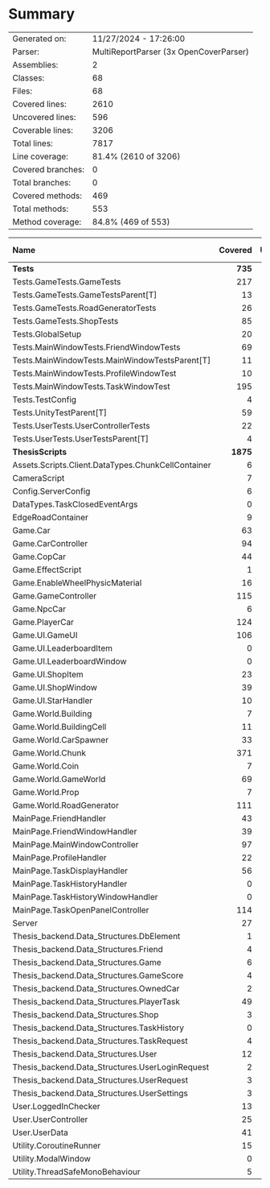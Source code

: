 ﻿# Summary
|||
|:---|:---|
| Generated on: | 11/27/2024 - 17:26:00 |
| Parser: | MultiReportParser (3x OpenCoverParser) |
| Assemblies: | 2 |
| Classes: | 68 |
| Files: | 68 |
| Covered lines: | 2610 |
| Uncovered lines: | 596 |
| Coverable lines: | 3206 |
| Total lines: | 7817 |
| Line coverage: | 81.4% (2610 of 3206) |
| Covered branches: | 0 |
| Total branches: | 0 |
| Covered methods: | 469 |
| Total methods: | 553 |
| Method coverage: | 84.8% (469 of 553) |

|**Name**|**Covered**|**Uncovered**|**Coverable**|**Total**|**Line coverage**|**Covered**|**Total**|**Branch coverage**|**Covered**|**Total**|**Method coverage**|
|:---|---:|---:|---:|---:|---:|---:|---:|---:|---:|---:|---:|
|**Tests**|**735**|**21**|**756**|**1392**|**97.2%**|**0**|**0**|****|**56**|**56**|**100%**|
|Tests.GameTests.GameTests|217|0|217|352|100%|0|0||16|16|100%|
|Tests.GameTests.GameTestsParent[T]|13|9|22|47|59%|0|0||1|1|100%|
|Tests.GameTests.RoadGeneratorTests|26|0|26|56|100%|0|0||3|3|100%|
|Tests.GameTests.ShopTests|85|3|88|157|96.5%|0|0||6|6|100%|
|Tests.GlobalSetup|20|0|20|56|100%|0|0||4|4|100%|
|Tests.MainWindowTests.FriendWindowTests|69|0|69|128|100%|0|0||4|4|100%|
|Tests.MainWindowTests.MainWindowTestsParent[T]|11|9|20|41|55%|0|0||1|1|100%|
|Tests.MainWindowTests.ProfileWindowTest|10|0|10|32|100%|0|0||1|1|100%|
|Tests.MainWindowTests.TaskWindowTest|195|0|195|296|100%|0|0||10|10|100%|
|Tests.TestConfig|4|0|4|48|100%|0|0||1|1|100%|
|Tests.UnityTestParent[T]|59|0|59|108|100%|0|0||5|5|100%|
|Tests.UserTests.UserControllerTests|22|0|22|47|100%|0|0||3|3|100%|
|Tests.UserTests.UserTestsParent[T]|4|0|4|24|100%|0|0||1|1|100%|
|**ThesisScripts**|**1875**|**575**|**2450**|**6425**|**76.5%**|**0**|**0**|****|**413**|**497**|**83%**|
|Assets.Scripts.Client.DataTypes.ChunkCellContainer|6|0|6|31|100%|0|0||5|5|100%|
|CameraScript|7|0|7|35|100%|0|0||2|2|100%|
|Config.ServerConfig|6|1|7|151|85.7%|0|0||6|7|85.7%|
|DataTypes.TaskClosedEventArgs|0|4|4|17|0%|0|0||0|1|0%|
|EdgeRoadContainer|9|0|9|33|100%|0|0||7|7|100%|
|Game.Car|63|22|85|179|74.1%|0|0||13|13|100%|
|Game.CarController|94|25|119|230|78.9%|0|0||14|18|77.7%|
|Game.CopCar|44|14|58|100|75.8%|0|0||1|1|100%|
|Game.EffectScript|1|0|1|17|100%|0|0||1|1|100%|
|Game.EnableWheelPhysicMaterial|16|0|16|45|100%|0|0||2|2|100%|
|Game.GameController|115|10|125|291|92%|0|0||25|25|100%|
|Game.NpcCar|6|0|6|25|100%|0|0||1|1|100%|
|Game.PlayerCar|124|49|173|315|71.6%|0|0||16|18|88.8%|
|Game.UI.GameUI|106|22|128|327|82.8%|0|0||24|28|85.7%|
|Game.UI.LeaderboardItem|0|4|4|38|0%|0|0||0|1|0%|
|Game.UI.LeaderboardWindow|0|43|43|135|0%|0|0||0|5|0%|
|Game.UI.ShopItem|23|0|23|109|100%|0|0||8|8|100%|
|Game.UI.ShopWindow|39|13|52|157|75%|0|0||6|8|75%|
|Game.UI.StarHandler|10|0|10|50|100%|0|0||1|1|100%|
|Game.World.Building|7|2|9|77|77.7%|0|0||5|7|71.4%|
|Game.World.BuildingCell|11|0|11|46|100%|0|0||7|7|100%|
|Game.World.CarSpawner|33|10|43|129|76.7%|0|0||4|5|80%|
|Game.World.Chunk|371|43|414|778|89.6%|0|0||29|30|96.6%|
|Game.World.Coin|7|0|7|34|100%|0|0||2|2|100%|
|Game.World.GameWorld|69|16|85|173|81.1%|0|0||6|6|100%|
|Game.World.Prop|7|3|10|66|70%|0|0||3|6|50%|
|Game.World.RoadGenerator|111|23|134|244|82.8%|0|0||8|9|88.8%|
|MainPage.FriendHandler|43|0|43|125|100%|0|0||7|7|100%|
|MainPage.FriendWindowHandler|39|20|59|154|66.1%|0|0||7|9|77.7%|
|MainPage.MainWindowController|97|39|136|313|71.3%|0|0||14|17|82.3%|
|MainPage.ProfileHandler|22|3|25|94|88%|0|0||4|5|80%|
|MainPage.TaskDisplayHandler|56|17|73|192|76.7%|0|0||10|11|90.9%|
|MainPage.TaskHistoryHandler|0|12|12|55|0%|0|0||0|1|0%|
|MainPage.TaskHistoryWindowHandler|0|30|30|94|0%|0|0||0|5|0%|
|MainPage.TaskOpenPanelController|114|14|128|299|89%|0|0||15|15|100%|
|Server|27|7|34|158|79.4%|0|0||1|1|100%|
|Thesis_backend.Data_Structures.DbElement|1|1|2|14|50%|0|0||2|3|66.6%|
|Thesis_backend.Data_Structures.Friend|4|1|5|33|80%|0|0||9|10|90%|
|Thesis_backend.Data_Structures.Game|6|2|8|43|75%|0|0||12|15|80%|
|Thesis_backend.Data_Structures.GameScore|4|2|6|34|66.6%|0|0||8|11|72.7%|
|Thesis_backend.Data_Structures.OwnedCar|2|3|5|32|40%|0|0||4|9|44.4%|
|Thesis_backend.Data_Structures.PlayerTask|49|12|61|137|80.3%|0|0||24|26|92.3%|
|Thesis_backend.Data_Structures.Shop|3|1|4|27|75%|0|0||6|7|85.7%|
|Thesis_backend.Data_Structures.TaskHistory|0|6|6|34|0%|0|0||0|11|0%|
|Thesis_backend.Data_Structures.TaskRequest|4|0|4|26|100%|0|0||8|8|100%|
|Thesis_backend.Data_Structures.User|12|1|13|65|92.3%|0|0||25|26|96.1%|
|Thesis_backend.Data_Structures.UserLoginRequest|2|0|2|18|100%|0|0||4|4|100%|
|Thesis_backend.Data_Structures.UserRequest|3|0|3|27|100%|0|0||6|6|100%|
|Thesis_backend.Data_Structures.UserSettings|3|1|4|26|75%|0|0||6|8|75%|
|User.LoggedInChecker|13|13|26|78|50%|0|0||3|5|60%|
|User.UserController|25|45|70|201|35.7%|0|0||5|12|41.6%|
|User.UserData|41|3|44|140|93.1%|0|0||31|31|100%|
|Utility.CoroutineRunner|15|0|15|50|100%|0|0||3|3|100%|
|Utility.ModalWindow|0|38|38|100|0%|0|0||0|4|0%|
|Utility.ThreadSafeMonoBehaviour|5|0|5|24|100%|0|0||3|3|100%|
